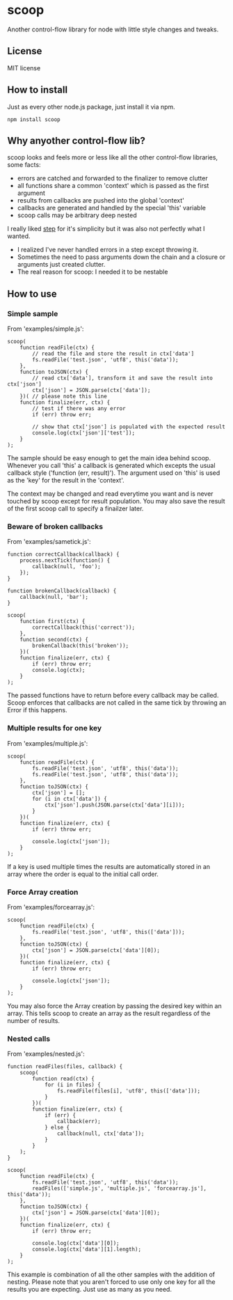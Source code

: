 # scoop

Another control-flow library for node with little style changes and tweaks.

## License

MIT license

## How to install

Just as every other node.js package, just install it via npm.

    npm install scoop

## Why anyother control-flow lib?

scoop looks and feels more or less like all the other control-flow libraries, some facts:

-   errors are catched and forwarded to the finalizer to remove clutter
-   all functions share a common 'context' which is passed as the first argument
-   results from callbacks are pushed into the global 'context'
-   callbacks are generated and handled by the special 'this' variable
-   scoop calls may be arbitrary deep nested

I really liked [step](https://github.com/creationix/step/) for it's simplicity but it was also not perfectly what I wanted.

-   I realized I've never handled errors in a step except throwing it.
-   Sometimes the need to pass arguments down the chain and a closure or arguments just created clutter.
-   The real reason for scoop: I needed it to be nestable

## How to use

### Simple sample

From 'examples/simple.js':

    scoop(
        function readFile(ctx) {
            // read the file and store the result in ctx['data']
            fs.readFile('test.json', 'utf8', this('data'));
        },
        function toJSON(ctx) {
            // read ctx['data'], transform it and save the result into ctx['json']
            ctx['json'] = JSON.parse(ctx['data']);
        })( // please note this line
        function finalize(err, ctx) {
            // test if there was any error
            if (err) throw err;

            // show that ctx['json'] is populated with the expected result
            console.log(ctx['json']['test']);
        }
    );

The sample should be easy enough to get the main idea behind scoop. Whenever you call 'this' a callback is generated which excepts the usual callback style ('function (err, result)'). The argument used on 'this' is used as the 'key' for the result in the 'context'.

The context may be changed and read everytime you want and is never touched by scoop except for result population. You may also save the result of the first scoop call to specify a finailzer later.

### Beware of broken callbacks

From 'examples/sametick.js':

    function correctCallback(callback) {
        process.nextTick(function() {
            callback(null, 'foo');
        });
    }

    function brokenCallback(callback) {
        callback(null, 'bar');
    }

    scoop(
        function first(ctx) {
            correctCallback(this('correct'));
        },
        function second(ctx) {
            brokenCallback(this('broken'));
        })(
        function finalize(err, ctx) {
            if (err) throw err;
            console.log(ctx);
        }
    );

The passed functions have to return before every callback may be called. Scoop enforces that callbacks are not called in the same tick by throwing an Error if this happens.

### Multiple results for one key

From 'examples/multiple.js':

    scoop(
        function readFile(ctx) {
            fs.readFile('test.json', 'utf8', this('data'));
            fs.readFile('test.json', 'utf8', this('data'));
        },
        function toJSON(ctx) {
            ctx['json'] = [];
            for (i in ctx['data']) {
                ctx['json'].push(JSON.parse(ctx['data'][i]));
            }
        })(
        function finalize(err, ctx) {
            if (err) throw err;

            console.log(ctx['json']);
        }
    );

If a key is used multiple times the results are automatically stored in an array where the order is equal to the initial call order.

### Force Array creation

From 'examples/forcearray.js':

    scoop(
        function readFile(ctx) {
            fs.readFile('test.json', 'utf8', this(['data']));
        },
        function toJSON(ctx) {
            ctx['json'] = JSON.parse(ctx['data'][0]);
        })(
        function finalize(err, ctx) {
            if (err) throw err;

            console.log(ctx['json']);
        }
    );

You may also force the Array creation by passing the desired key within an array. This tells scoop to create an array as the result regardless of the number of results.

### Nested calls

From 'examples/nested.js':

    function readFiles(files, callback) {
        scoop(
            function read(ctx) {
                for (i in files) {
                    fs.readFile(files[i], 'utf8', this(['data']));
                }
            })(
            function finalize(err, ctx) {
                if (err) {
                    callback(err);
                } else {
                    callback(null, ctx['data']);
                }
            }
        );
    }

    scoop(
        function readFile(ctx) {
            fs.readFile('test.json', 'utf8', this('data'));
            readFiles(['simple.js', 'multiple.js', 'forcearray.js'], this('data'));
        },
        function toJSON(ctx) {
            ctx['json'] = JSON.parse(ctx['data'][0]);
        })(
        function finalize(err, ctx) {
            if (err) throw err;

            console.log(ctx['data'][0]);
            console.log(ctx['data'][1].length);
        }
    );

This example is combination of all the other samples with the addition of nesting. Please note that you aren't forced to use only one key for all the results you are expecting. Just use as many as you need.
